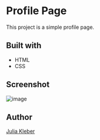 # Profile Page

This project is a simple profile page.

## Built with

* HTML
* CSS

## Screenshot

![image](https://github.com/GoldieCrystal/Profile/assets/142741980/46aff831-9de8-48ff-9721-d6045af7d418)

## Author

[Julia Kleber](https://github.com/JuliaKleber)
